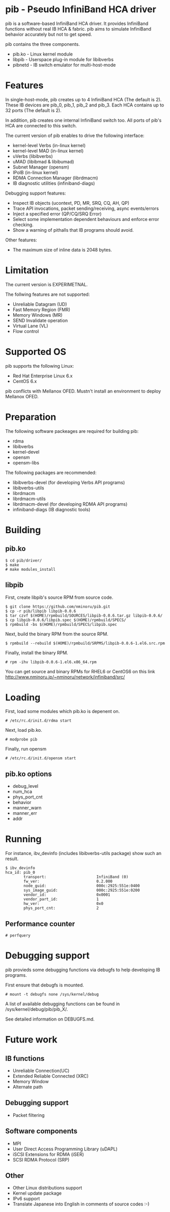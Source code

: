pib - Pseudo InfiniBand HCA driver
==================================

pib is a software-based InfiniBand HCA driver.
It provides InfiniBand functions without real IB HCA & fabric.
pib aims to simulate InfiniBand behavior accurately but not to get speed.

pib contains the three components.

- pib.ko  - Linux kernel module
- libpib  - Userspace plug-in module for libibverbs
- pibnetd - IB switch emulator for multi-host-mode

Features
========

In single-host-mode, pib creates up to 4 InfiniBand HCA (The default is 2).
These IB devices are pib_0, pib_1, pib_2 and pib_3.
Each HCA contains up to 32 ports (The default is 2).

In addition, pib creates one internal InfiniBand switch too.
All ports of pib's HCA are connected to this switch.

The current version of pib enables to drive the following interface:

* kernel-level Verbs (in-linux kernel)
* kernel-level MAD (in-linux kernel)
* uVerbs (libibverbs)
* uMAD (libibmad & libibumad)
* Subnet Manager (opensm)
* IPoIB (in-linux kernel)
* RDMA Connection Manager (librdmacm)
* IB diagnostic utilities (infiniband-diags)

Debugging support features:

* Inspect IB objects (ucontext, PD, MR, SRQ, CQ, AH, QP)
* Trace API invocations, packet sending/receiving, async events/errors
* Inject a specified error (QP/CQ/SRQ Error)
* Select some implementation dependent behaviours and enforce error checking.
* Show a warning of pithalls that IB programs should avoid. 

Other features:

* The maximum size of inline data is 2048 bytes.

Limitation
==========

The current version is EXPERIMETNAL.

The follwing features are not supported:

- Unreliable Datagram (UD)
- Fast Memory Region (FMR)
- Memory Windows (MR)
- SEND Invalidate operation
- Virtual Lane (VL)
- Flow control

Supported OS
============

pib supports the following Linux:

* Red Hat Enterprise Linux 6.x
* CentOS 6.x 

pib conflicts with Mellanox OFED.
Mustn't install an environment to deploy Mellanox OFED.

Preparation
===========

The following software packeages are required for building pib:

* rdma
* libibverbs
* kernel-devel
* opensm
* opensm-libs

The following packages are recommended:

* libibverbs-devel (for developing Verbs API programs)
* libibverbs-utils
* librdmacm
* librdmacm-utils
* librdmacm-devel (for developing RDMA API programs)
* infiniband-diags (IB diagnostic tools)

Building
========

pib.ko
------

    $ cd pib/driver/
    $ make
    # make modules_install

libpib
------

First, create libpib's source RPM from source code.

    $ git clone https://github.com/nminoru/pib.git
    $ cp -r pib/libpib libpib-0.0.6
    $ tar czvf $(HOME)/rpmbuild/SOURCES/libpib-0.0.6.tar.gz libpib-0.0.6/
    $ cp libpib-0.0.6/libpib.spec $(HOME)/rpmbuild/SPECS/
    $ rpmbuild -bs $(HOME)/rpmbuild/SPECS/libpib.spec

Next, build the binary RPM from the source RPM.

    $ rpmbuild --rebuild $(HOME)/rpmbuild/SRPMS/libpib-0.0.6-1.el6.src.rpm

Finally, install the binary RPM.

    # rpm -ihv libpib-0.0.6-1.el6.x86_64.rpm

You can get source and binary RPMs for RHEL6 or CentOS6 on this link http://www.nminoru.jp/~nminoru/network/infiniband/src/

Loading
=======

First, load some modules which pib.ko is depenent on.

    # /etc/rc.d/init.d/rdma start

Next, load pib.ko.

    # modprobe pib

Finally, run opensm

    # /etc/rc.d/init.d/opensm start

pib.ko options
--------------

* debug_level
* num_hca
* phys_port_cnt
* behavior
* manner_warn
* manner_err
* addr

Running
=======

For instance, ibv_devinfo (includes libibverbs-utils package) show such an result.

    $ ibv_devinfo
    hca_id: pib_0
            transport:                      InfiniBand (0)
            fw_ver:                         0.2.000
            node_guid:                      000c:2925:551e:0400
            sys_image_guid:                 000c:2925:551e:0200
            vendor_id:                      0x0001
            vendor_part_id:                 1
            hw_ver:                         0x0
            phys_port_cnt:                  2

Performance counter
-------------------

    # perfquery

Debugging support
=================

pib provieds some debugging functions via debugfs to help developing IB programs.

First ensure that debugfs is mounted.

    # mount -t debugfs none /sys/kernel/debug

A list of available debugging functions can be found in /sys/kernel/debug/pib/pib_X/.

See detailed information on DEBUGFS.md.


Future work
===========

IB functions
------------

* Unreliable Connection(UC)
* Extended Reliable Connected (XRC)
* Memory Window
* Alternate path

Debugging support
-----------------

* Packet filtering

Software components
-------------------

* MPI
* User Direct Access Programming Library (uDAPL)
* iSCSI Extensions for RDMA (iSER)
* SCSI RDMA Protocol (SRP)

Other
-----

* Other Linux distributions support
* Kernel update package
* IPv6 support
* Translate Japanese into English in comments of source codes :-)
